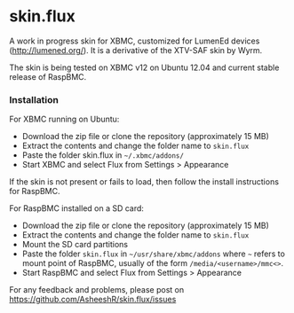 skin.flux
=========

A work in progress skin for XBMC, customized for LumenEd devices (http://lumened.org/). It is a derivative of the XTV-SAF skin by Wyrm. 

The skin is being tested on XBMC v12 on Ubuntu 12.04 and current stable release of RaspBMC.

<h3>Installation</h3>

For XBMC running on Ubuntu:

- Download the zip file or clone the repository (approximately 15 MB)
- Extract the contents and change the folder name to `skin.flux`
- Paste the folder skin.flux in `~/.xbmc/addons/`
- Start XBMC and select Flux from Settings > Appearance

If the skin is not present or fails to load, then follow the install instructions for RaspBMC.

For RaspBMC installed on a SD card:

- Download the zip file or clone the repository (approximately 15 MB)
- Extract the contents and change the folder name to `skin.flux`
- Mount the SD card partitions
- Paste the folder `skin.flux` in `~/usr/share/xbmc/addons` where `~` refers to mount point of RaspBMC, usually of the form `/media/<username>/mmc<>`.
- Start RaspBMC and select Flux from Settings > Appearance

For any feedback and problems, please post on https://github.com/AsheeshR/skin.flux/issues